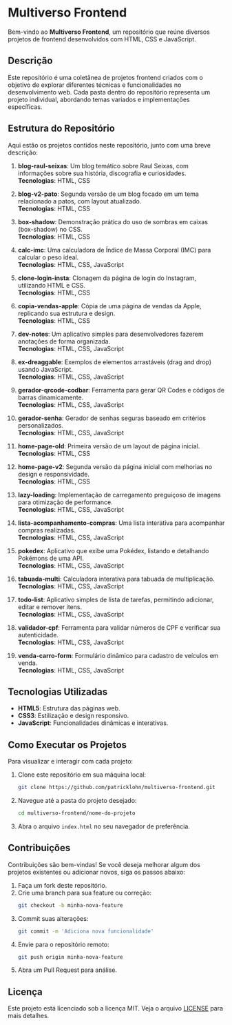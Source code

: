 # Multiverso Frontend

Bem-vindo ao **Multiverso Frontend**, um repositório que reúne diversos projetos de frontend desenvolvidos com HTML, CSS e JavaScript.

## Descrição

Este repositório é uma coletânea de projetos frontend criados com o objetivo de explorar diferentes técnicas e funcionalidades no desenvolvimento web. Cada pasta dentro do repositório representa um projeto individual, abordando temas variados e implementações específicas.

## Estrutura do Repositório

Aqui estão os projetos contidos neste repositório, junto com uma breve descrição:

1. **blog-raul-seixas**: Um blog temático sobre Raul Seixas, com informações sobre sua história, discografia e curiosidades.\
   **Tecnologias**: HTML, CSS

2. **blog-v2-pato**: Segunda versão de um blog focado em um tema relacionado a patos, com layout atualizado.\
   **Tecnologias**: HTML, CSS

3. **box-shadow**: Demonstração prática do uso de sombras em caixas (box-shadow) no CSS.\
   **Tecnologias**: HTML, CSS

4. **calc-imc**: Uma calculadora de Índice de Massa Corporal (IMC) para calcular o peso ideal.\
   **Tecnologias**: HTML, CSS, JavaScript

5. **clone-login-insta**: Clonagem da página de login do Instagram, utilizando HTML e CSS.\
   **Tecnologias**: HTML, CSS

6. **copia-vendas-apple**: Cópia de uma página de vendas da Apple, replicando sua estrutura e design.\
   **Tecnologias**: HTML, CSS

7. **dev-notes**: Um aplicativo simples para desenvolvedores fazerem anotações de forma organizada.\
   **Tecnologias**: HTML, CSS, JavaScript

8. **ex-dreaggable**: Exemplos de elementos arrastáveis (drag and drop) usando JavaScript.\
   **Tecnologias**: HTML, CSS, JavaScript

9. **gerador-qrcode-codbar**: Ferramenta para gerar QR Codes e códigos de barras dinamicamente.\
   **Tecnologias**: HTML, CSS, JavaScript

10. **gerador-senha**: Gerador de senhas seguras baseado em critérios personalizados.\
    **Tecnologias**: HTML, CSS, JavaScript

11. **home-page-old**: Primeira versão de um layout de página inicial.\
    **Tecnologias**: HTML, CSS

12. **home-page-v2**: Segunda versão da página inicial com melhorias no design e responsividade.\
    **Tecnologias**: HTML, CSS

13. **lazy-loading**: Implementação de carregamento preguiçoso de imagens para otimização de performance.\
    **Tecnologias**: HTML, CSS, JavaScript

14. **lista-acompanhamento-compras**: Uma lista interativa para acompanhar compras realizadas.\
    **Tecnologias**: HTML, CSS, JavaScript

15. **pokedex**: Aplicativo que exibe uma Pokédex, listando e detalhando Pokémons de uma API.\
    **Tecnologias**: HTML, CSS, JavaScript

16. **tabuada-multi**: Calculadora interativa para tabuada de multiplicação.\
    **Tecnologias**: HTML, CSS, JavaScript

17. **todo-list**: Aplicativo simples de lista de tarefas, permitindo adicionar, editar e remover itens.\
    **Tecnologias**: HTML, CSS, JavaScript

18. **validador-cpf**: Ferramenta para validar números de CPF e verificar sua autenticidade.\
    **Tecnologias**: HTML, CSS, JavaScript

19. **venda-carro-form**: Formulário dinâmico para cadastro de veículos em venda.\
    **Tecnologias**: HTML, CSS, JavaScript

## Tecnologias Utilizadas

- **HTML5**: Estrutura das páginas web.
- **CSS3**: Estilização e design responsivo.
- **JavaScript**: Funcionalidades dinâmicas e interativas.

## Como Executar os Projetos

Para visualizar e interagir com cada projeto:

1. Clone este repositório em sua máquina local:
   ```bash
   git clone https://github.com/patricklohn/multiverso-frontend.git
   ```
2. Navegue até a pasta do projeto desejado:
   ```bash
   cd multiverso-frontend/nome-do-projeto
   ```
3. Abra o arquivo `index.html` no seu navegador de preferência.

## Contribuições

Contribuições são bem-vindas! Se você deseja melhorar algum dos projetos existentes ou adicionar novos, siga os passos abaixo:

1. Faça um fork deste repositório.
2. Crie uma branch para sua feature ou correção:
   ```bash
   git checkout -b minha-nova-feature
   ```
3. Commit suas alterações:
   ```bash
   git commit -m 'Adiciona nova funcionalidade'
   ```
4. Envie para o repositório remoto:
   ```bash
   git push origin minha-nova-feature
   ```
5. Abra um Pull Request para análise.

## Licença

Este projeto está licenciado sob a licença MIT. Veja o arquivo [LICENSE](LICENSE) para mais detalhes.

